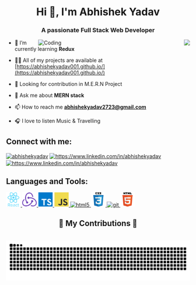
<h1 align="center">Hi 👋, I'm Abhishek Yadav</h1>
<h3 align="center">A passionate Full Stack Web Developer</h3>
<img align="right" src="https://visitor-badge.laobi.icu/badge?page_id=abhishekyadav001.abhishekyadav001" />
<img align="right" alt="Coding" width="400" src="https://camo.githubusercontent.com/c1dcb74cc1c1835b1d716f5051499a2814c683c806b15f04b0eba492863703e9/68747470733a2f2f63646e2e6472696262626c652e636f6d2f75736572732f3733303730332f73637265656e73686f74732f363538313234332f6176656e746f2e676966"/>


- 🌱 I’m currently learning **Redux**

- 👨‍💻 All of my projects are available at [https://abhishekyadav001.github.io/](https://abhishekyadav001.github.io/)

- 👀 Looking for contribution in M.E.R.N Project

- 💬 Ask me about **MERN stack**

- 📫 How to reach me **abhishekyadav2723@gmail.com**

- 🎧 I love to listen Music & Travelling

## Connect with me:

<p align="left">
<a href="https://twitter.com/abhishekyadav68" target="blank"><img align="center" src="https://raw.githubusercontent.com/rahuldkjain/github-profile-readme-generator/master/src/images/icons/Social/twitter.svg" alt="abhishekyadav" height="30" width="40" /></a>
<a href="https://www.linkedin.com/in/abhishek-yadav-17b9ba23a/" target="blank"><img align="center" src="https://raw.githubusercontent.com/rahuldkjain/github-profile-readme-generator/master/src/images/icons/Social/linked-in-alt.svg" alt="https://www.linkedin.com/in/abhishekyadav" height="30" width="40" /></a>
  <a href="https://abhishekyadav001.github.io/" target="blank"><img align="center" src="https://user-images.githubusercontent.com/103635175/192428903-a9a77a8c-371b-478b-9730-ccf3312cf517.png" alt="https://www.linkedin.com/in/abhishekyadav" height="30" width="40" /></a>
</p>


## Languages and Tools:
<p align="left">
  <a href="https://reactjs.org/" target="_blank" rel="noreferrer">
    <img
      src="https://raw.githubusercontent.com/devicons/devicon/master/icons/react/react-original-wordmark.svg"
      alt="react"
      width="40"
      height="40"
    />
  </a>
  <a href="https://redux.js.org" target="_blank" rel="noreferrer">
    <img
      src="https://raw.githubusercontent.com/devicons/devicon/master/icons/redux/redux-original.svg"
      alt="redux"
      width="40"
      height="40"
    />
  </a>
   <a href="https://www.typescriptlang.org/" target="_blank" rel="noreferrer"> 
    <img src="https://raw.githubusercontent.com/devicons/devicon/master/icons/typescript/typescript-original.svg" alt="typescript" width="40" height="40"/>  
  </a>
  <a
    href="https://developer.mozilla.org/en-US/docs/Web/JavaScript"
    target="_blank"
    rel="noreferrer"
  >
    <img
      src="https://raw.githubusercontent.com/devicons/devicon/master/icons/javascript/javascript-original.svg"
      alt="javascript"
      width="40"
      height="40"
    />
  </a>
  <a href="https://chakra-ui.com/getting-started" target="_blank" rel="noreferrer">
    <img
      src="https://pbs.twimg.com/profile_images/1244925541448286208/rzylUjaf_400x400.jpg"
      alt="html5"
      width="40"
      height="40"
    />
  </a>
  <a href="https://www.w3schools.com/css/" target="_blank" rel="noreferrer">
    <img
      src="https://raw.githubusercontent.com/devicons/devicon/master/icons/css3/css3-original-wordmark.svg"
      alt="css3"
      width="40"
      height="40"
    />
  </a>
  <a href="https://git-scm.com/" target="_blank" rel="noreferrer">
    <img
      src="https://www.vectorlogo.zone/logos/git-scm/git-scm-icon.svg"
      alt="git"
      width="40"
      height="40"
    />
  </a>
  <a href="https://www.w3.org/html/" target="_blank" rel="noreferrer">
    <img
      src="https://raw.githubusercontent.com/devicons/devicon/master/icons/html5/html5-original-wordmark.svg"
      alt="html5"
      width="40"
      height="40"
    />
  </a>
  

 
</p>

<div align="center">
  <h2>🐍 My Contributions 🐍</h2>
  <br>
  <img alt="snake eating my contributions" src="https://raw.githubusercontent.com/abhishekyadav001/abhishekyadav001/output/github-contribution-grid-snake.svg" />
  
  <br/><br/><br/>
</div>

